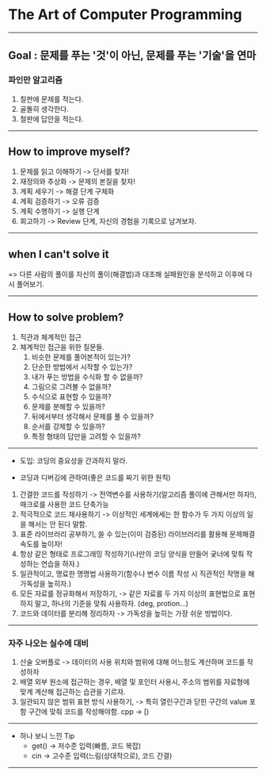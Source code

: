 # The Art of Computer Programming

---

## Goal : 문제를 푸는 '것'이 아닌, 문제를 푸는 '기술'을 연마

### 파인만 알고리즘

1. 칠판에 문제를 적는다.
2. 골똘히 생각한다.
3. 철판에 답안을 적는다.

---

## How to improve myself?

   1. 문제를 읽고 이해하기 -> 단서를 찾자!
   2. 재정의와 추상화 -> 문제의 본질을 찾자!
   3. 계획 세우기 -> 해결 단계 구체화
   4. 계획 검증하기 -> 오류 검증
   5. 계획 수행하기 -> 실행 단계
   6. 회고하기 -> Review 단계, 자신의 경험을 기록으로 남겨보자.

---

## when I can't solve it

=> 다른 사람의 풀이를 자신의 풀이(해결법)과 대조해 실패원인을 분석하고 이후에 다시 풀어보기.

---

## How to solve problem?

1. 직관과 체계적인 접근
2. 체계적인 접근을 위한 질문들.
   1. 비슷한 문제를 풀어본적이 있는가?
   2. 단순한 방법에서 시작할 수 있는가?
   3. 내가 푸는 방법을 수식화 할 수 없을까?
   4. 그림으로 그려볼 수 없을까?
   5. 수식으로 표현할 수 있을까?
   6. 문제를 분해할 수 있을까?
   7. 뒤에서부터 생각해서 문제를 풀 수 있을까?
   8. 순서를 강제할 수 있을까?
   9. 특정 형태의 답만을 고려할 수 있을까?

---

- 도입: 코딩의 중요성을 간과하지 말라.

- 코딩과 디버깅에 관하여(좋은 코드를 짜기 위한 원칙)

1. 간결한 코드를 작성하기 -> 전역변수를 사용하기(알고리즘 풀이에 관해서만 하자!), 매크로를 사용한 코드 단축가능
2. 적극적으로 코드 재사용하기 -> 이상적인 세계에세는 한 함수가 두 가지 이상의 일을 해서는 안 된다 말함.
3. 표준 라이브러리 공부하기, 쓸 수 있는(이미 검증된) 라이브러리를 활용해 문제해결 속도를 높이자!
4. 항상 같은 형태로 프로그래밍 작성하기(나만의 코딩 양식을 만들어 궂너에 맞춰 작성하는 연습을 하자.)
5. 일관적이고, 명료한 명명법 사용하기(함수나 변수 이름 작성 시 직관적인 작명을 해 가독성을 높히자.)
6. 모든 자료를 정규화해서 저장하기, -> 같은 자료를 두 가지 이상의 표현법으로 표현하지 말고, 하나의 기준을 맞춰 사용하자. (deg, protion...)
7. 코드와 데이터를 분리해 정리하자 -> 가독성을 높히는 가장 쉬운 방법이다. 

---
### 자주 나오는 실수에 대비

1. 산술 오버플로 -> 데이터의 사용 위치와 범위에 대해 어느정도 계산하며 코드를 작성하자
2. 배열 외부 원소에 접근하는 경우, 배열 및 포인터 사용시, 주소의 범위를 자료형에 맞계 계산해 접근하는 습관을 기르자. 
3. 일관되지 않은 범위 표현 방식 사용하기, ->  특히 열린구간과 닫힌 구간의 value 포함 구간에 맞춰 코드를 작성해야함. cpp -> [)

---

* 하나 보니 느낀 Tip
  * get()  -> 저수준 입력(빠름, 코드 복잡)
  * cin -> 고수준 입력(느림(상대적으로), 코드 간결)

---


